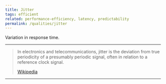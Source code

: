```yaml
---
title: Jitter
tags: efficient
related: performance-efficiency, latency, predictability
permalink: /qualities/jitter
---
```


Variation in response time.

<hr>

>In electronics and telecommunications, jitter is the deviation from true periodicity of a presumably periodic signal, often in relation to a reference clock signal.
>
>[Wikipedia](https://en.wikipedia.org/wiki/Jitter)

<hr>

